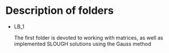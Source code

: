 Description of folders
========
- LB_1

  The first folder is devoted to working with matrices, as well as implemented SLOUGH solutions using the Gauss method
